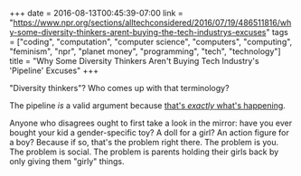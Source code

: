 +++
date = 2016-08-13T00:45:39-07:00
link = "https://www.npr.org/sections/alltechconsidered/2016/07/19/486511816/why-some-diversity-thinkers-arent-buying-the-tech-industrys-excuses"
tags = ["coding", "computation", "computer science", "computers", "computing", "feminism", "npr", "planet money", "programming", "tech", "technology"]
title = "Why Some Diversity Thinkers Aren't Buying Tech Industry's 'Pipeline' Excuses"
+++

"Diversity thinkers"? Who comes up with that terminology?

The pipeline *is* a valid argument because [that's *exactly* what's happening](https://www.npr.org/sections/money/2014/10/21/357629765/when-women-stopped-coding).

Anyone who disagrees ought to first take a look in the mirror: have you ever bought your kid a gender-specific toy? A doll for a girl? An action figure for a boy? Because if so, that's the problem right there. The problem is you. The problem is social. The problem is parents holding their girls back by only giving them "girly" things.
